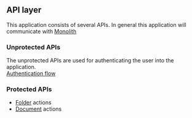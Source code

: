 ## API layer
This application consists of several APIs. In general this application will communicate with [Monolith](./Monolith.md)
### Unprotected APIs
The unprotected APIs are used for authenticating the user into the application.  
[Authentication flow](./Authentification/Authentication.md)
### Protected APIs
- [Folder](./Folder/README.md) actions  
- [Document](./Document/README.md) actions


